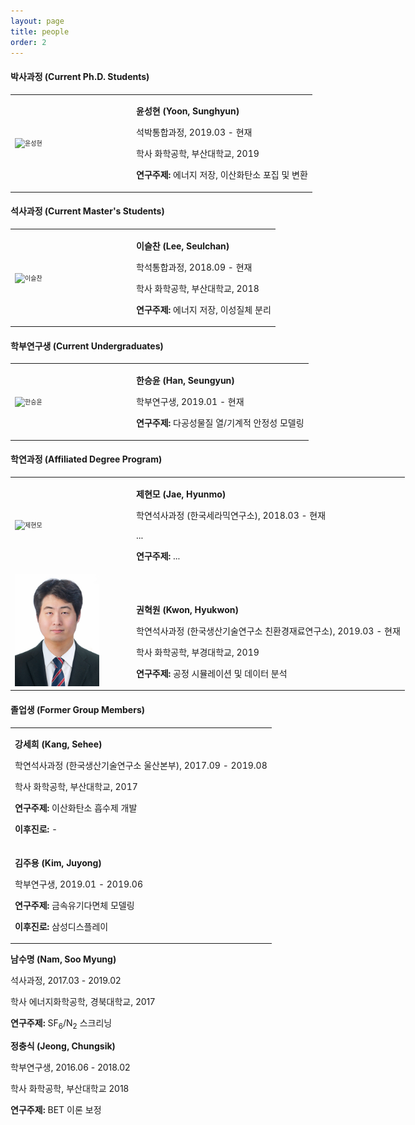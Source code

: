 ```yaml
---
layout: page
title: people
order: 2
---
```

<style type="text/css">
img.resize {
  max-width:75%;
  align:left;
}
</style>

<h4>박사과정 (Current Ph.D. Students)</h4>

<table frame="void" border="0" style="width: 1200px;"><tbody><tr><td style="width: 180px;">
<img class="resize" src="/images/sunghyun.jpg" alt="윤성현" title="윤성현" style="font-size: 10px;" />
</td>
<td align="left" valign="bottom">
<p><b>윤성현 (Yoon, Sunghyun)</b></p>
<p>석박통합과정, 2019.03 - 현재 </p>
<p>학사 화학공학, 부산대학교, 2019 </p>
<p><strong>연구주제: </strong>에너지 저장, 이산화탄소 포집 및 변환</p>
</td>
</tr></tbody></table>

<h4>석사과정 (Current Master's Students)</h4>
<table frame="void" border="0" style="width: 1200px;"><tbody><tr><td style="width: 180px;">
<img class="resize" src="/images/leeseulchan.jpg" alt="이슬찬" title="이슬찬" style="font-size: 10px;" />
</td>
<td align="left" valign="bottom">
<p><b>이슬찬 (Lee, Seulchan)</b></p>
<p>학석통합과정, 2018.09 - 현재 </p>
<p>학사 화학공학, 부산대학교, 2018 </p>
<p><strong>연구주제: </strong>에너지 저장, 이성질체 분리</p>
</td>
</tr></tbody></table>
<h4>학부연구생 (Current Undergraduates) </h4>
<table frame="void" border="0" style="width: 1200px;"><tbody><tr><td style="width: 180px;">
<img class="resize" src="/images/seungyun.jpg" alt="한승윤" title="한승윤" style="font-size: 10px;" />
</td>
<td align="left" valign="bottom">
<p><b>한승윤 (Han, Seungyun)</b></p>
<p>학부연구생, 2019.01 - 현재 </p>
<p><strong>연구주제:</strong> 다공성물질 열/기계적 안정성 모델링 </p>
</td>
</tr></tbody></table>

<h4>학연과정 (Affiliated Degree Program)</h4>
<table frame="void" border="0" style="width: 1200px;"><tbody>

<tr><td style="width: 180px;">
<img class="resize" src="/images/profile_pic.png" alt="제현모" title="제현모" style="font-size: 10px;" />
</td>
<td align="left" valign="bottom">
<p><b>제현모 (Jae, Hyunmo)</b></p>
<p>학연석사과정 (한국세라믹연구소), 2018.03 - 현재 </p>
<p>... </p>
<p><strong>연구주제: </strong>...</p>

<tr><td style="width: 180px;">
<img class="resize" src="/images/khw.jpg" alt="권혁원" title="권혁원" style="font-size: 10px;" />
</td>
<td align="left" valign="bottom">
<p><b>권혁원 (Kwon, Hyukwon)</b></p>
<p>학연석사과정 (한국생산기술연구소 친환경재료연구소), 2019.03 - 현재 </p>
<p>학사 화학공학, 부경대학교, 2019 </p>
<p><strong>연구주제: </strong>공정 시뮬레이션 및 데이터 분석</p>
</td></tr>

<table frame="void" border="0" style="width: 1200px;"><tbody>
<h4>졸업생 (Former Group Members) </h4>

<tr>
<td align="left" valign="bottom">
<p><b>강세희 (Kang, Sehee)</b></p>
<p>학연석사과정 (한국생산기술연구소 울산본부), 2017.09 - 2019.08 </p>
<p>학사 화학공학, 부산대학교, 2017 </p>
<p><strong>연구주제: </strong>이산화탄소 흡수제 개발</p>
<p><strong>이후진로: </strong> - </p>
</td></tr>

<td align="left" valign="bottom">
<p><b>김주용 (Kim, Juyong)</b></p>
<p>학부연구생, 2019.01 - 2019.06</p>
<p><strong>연구주제:</strong> 금속유기다면체 모델링 </p>
<p><strong>이후진로:</strong> 삼성디스플레이 </p>
</td>
</tr></tbody></table>

<td align="left" valign="bottom">
<p><b>남수명 (Nam, Soo Myung)</b></p>
<p>석사과정, 2017.03 - 2019.02 </p>
<p>학사 에너지화학공학, 경북대학교, 2017 </p>
<p><strong>연구주제: </strong>SF<sub>6</sub>/N<sub>2</sub> 스크리닝</p>
</td></tr>

<td align="left" valign="bottom">
<p><b>정충식 (Jeong, Chungsik)</b></p>
<p>학부연구생, 2016.06 - 2018.02 </p>
<p>학사 화학공학, 부산대학교 2018 </p>
<p><strong>연구주제: </strong>BET 이론 보정</p>
</td></tr></tbody></table>
